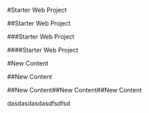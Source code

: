 #Starter Web Project

##Starter Web Project

###Starter Web Project

####Starter Web Project

#New Content

##New Content

##New Content##New Content##New Content



dasdasdasdasdfsdfsd
